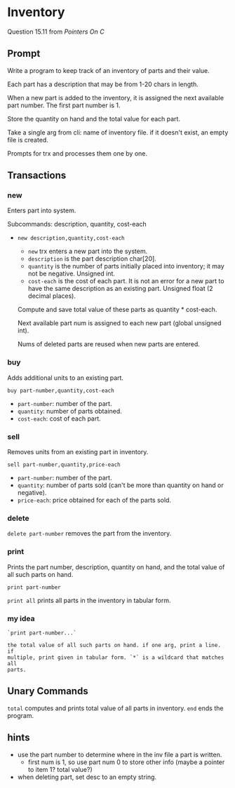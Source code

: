 # Inventory

Question 15.11 from *Pointers On C*

## Prompt

Write a program to keep track of an inventory of parts and their value.

Each part has a description that may be from 1-20 chars in length.

When a new part is added to the inventory, it is assigned the next available part number.
The first part number is 1.

Store the quantity on hand and the total value for each part.

Take a single arg from cli: name of inventory file. if it doesn't exist, an empty file is created.

Prompts for trx and processes them one by one.

## Transactions

### new

  Enters part into system.

  Subcommands: description, quantity, cost-each

- `new description,quantity,cost-each`
  - `new` trx enters a new part into the system.
  - `description` is the part description char[20].
  - `quantity` is the number of parts initially placed into inventory; it may not be negative. Unsigned int.
  - `cost-each` is the cost of each part. It is not an error for a new part to have the same description as an existing part. Unsigned float (2 decimal places).

  Compute and save total value of these parts as quantity * cost-each.
  
  Next available part num is assigned to each new part (global unsigned int).

  Nums of deleted parts are reused when new parts are entered.

### buy

  Adds additional units to an existing part.
  
  `buy part-number,quantity,cost-each`
  
- `part-number`: number of the part.
- `quantity`: number of parts obtained.
- `cost-each`: cost of each part.

### sell

  Removes units from an existing part in inventory.
  
  `sell part-number,quantity,price-each`
  
- `part-number`: number of the part.
- `quantity`: number of parts sold (can't be more than quantity on hand or negative).
- `price-each`: price obtained for each of the parts sold.

### delete

  `delete part-number` removes the part from the inventory.

### print

  Prints the part number, description, quantity on hand, and the total value of all such parts on hand.
  
  `print part-number`
  
  `print all` prints all parts in the inventory in tabular form.

### my idea

    `print part-number...`

    the total value of all such parts on hand. if one arg, print a line. if
    multiple, print given in tabular form. `*` is a wildcard that matches all
    parts.

## Unary Commands

`total` computes and prints total value of all parts in inventory.
`end` ends the program.

## hints

- use the part number to determine where in the inv file a part is written.
  - first num is 1, so use part num 0 to store other info (maybe a pointer to
    item 1? total value?)
- when deleting part, set desc to an empty string.
